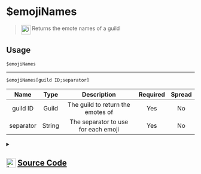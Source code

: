 # $emojiNames
> <img align="top" src="https://upload.wikimedia.org/wikipedia/commons/thumb/e/e4/Infobox_info_icon.svg/160px-Infobox_info_icon.svg.png?20150409153300" alt="image" width="25" height="auto"> Returns the emote names of a guild
## Usage
```
$emojiNames
```
---
```
$emojiNames[guild ID;separator]
```
| Name | Type | Description | Required | Spread
| :---: | :---: | :---: | :---: | :---: |
guild ID | Guild | The guild to return the emotes of | Yes | No
separator | String | The separator to use for each emoji | Yes | No
<details>
<summary>
    
## <img align="top" src="https://cdn4.iconfinder.com/data/icons/iconsimple-logotypes/512/github-512.png" alt="image" width="25" height="auto">  [Source Code](https://github.com/tryforge/ForgeScript-V2/blob/main/src/native/emojiNames.ts)
    
</summary>
    
```ts
import { ArgType, NativeFunction, Return } from "../structures"

export default new NativeFunction({
    name: "$emojiNames",
    version: "1.0.0",
    description: "Returns the emote names of a guild",
    brackets: false,
    args: [
        {
            name: "guild ID",
            description: "The guild to return the emotes of",
            rest: false,
            type: ArgType.Guild,
            required: true,
        },
        {
            name: "separator",
            description: "The separator to use for each emoji",
            rest: false,
            required: true,
            type: ArgType.String,
        },
    ],
    unwrap: true,
    execute(ctx, [guild, sep]) {
        return this.success((guild ?? ctx.guild)?.emojis.cache.map((x) => x.toString()).join(sep || ", "))
    },
})

```
    
</details>